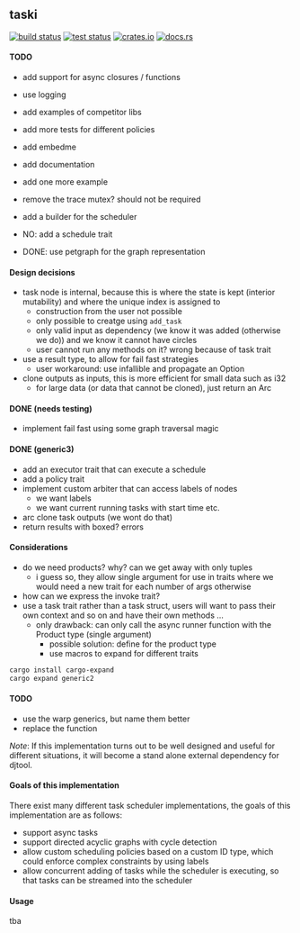 ## taski

[<img alt="build status" src="https://img.shields.io/github/actions/workflow/status/romnn/taski/build.yml?branch=main&label=build">](https://github.com/romnn/taski/actions/workflows/build.yml)
[<img alt="test status" src="https://img.shields.io/github/actions/workflow/status/romnn/taski/test.yml?branch=main&label=test">](https://github.com/romnn/taski/actions/workflows/test.yml)
[<img alt="crates.io" src="https://img.shields.io/crates/v/taski">](https://crates.io/crates/taski)
[<img alt="docs.rs" src="https://img.shields.io/docsrs/taski/latest?label=docs.rs">](https://docs.rs/taski)

#### TODO

- add support for async closures / functions
- use logging
- add examples of competitor libs
- add more tests for different policies
- add embedme
- add documentation
- add one more example
- remove the trace mutex? should not be required
- add a builder for the scheduler
- NO: add a schedule trait

- DONE: use petgraph for the graph representation

#### Design decisions

- task node is internal, because this is where the state is kept (interior mutability) and where the unique index is assigned to
  - construction from the user not possible
  - only possible to creatge using `add_task`
  - only valid input as dependency (we know it was added (otherwise we do)) and we know it cannot have circles
  - user cannot run any methods on it? wrong because of task trait
- use a result type, to allow for fail fast strategies
  - user workaround: use infallible and propagate an Option<O>
- clone outputs as inputs, this is more efficient for small data such as i32
  - for large data (or data that cannot be cloned), just return an Arc<O>

#### DONE (needs testing)

- implement fail fast using some graph traversal magic

#### DONE (generic3)

- add an executor trait that can execute a schedule
- add a policy trait
- implement custom arbiter that can access labels of nodes
  - we want labels
  - we want current running tasks with start time etc.
- arc clone task outputs (we wont do that)
- return results with boxed? errors

#### Considerations

- do we need products? why? can we get away with only tuples
  - i guess so, they allow single argument for use in traits where we would need a new trait for each number of args otherwise
- how can we express the invoke trait?
- use a task trait rather than a task struct, users will want to pass their own context and so on and have their own methods ...
  - only drawback: can only call the async runner function with the Product type (single argument)
    - possible solution: define for the product type
    - use macros to expand for different traits

```bash
cargo install cargo-expand
cargo expand generic2
```

#### TODO

- use the warp generics, but name them better
- replace the function

_Note_: If this implementation turns out to be well designed and useful for different situations, it will become a stand alone external dependency for djtool.

#### Goals of this implementation

There exist many different task scheduler implementations, the goals of this implementation are as follows:

- support async tasks
- support directed acyclic graphs with cycle detection
- allow custom scheduling policies based on a custom ID type, which could enforce complex constraints by using labels
- allow concurrent adding of tasks while the scheduler is executing, so that tasks can be streamed into the scheduler

#### Usage

tba
